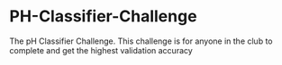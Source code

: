 # PH-Classifier-Challenge
The pH Classifier Challenge. This challenge is for anyone in the club to complete and get the highest validation accuracy
